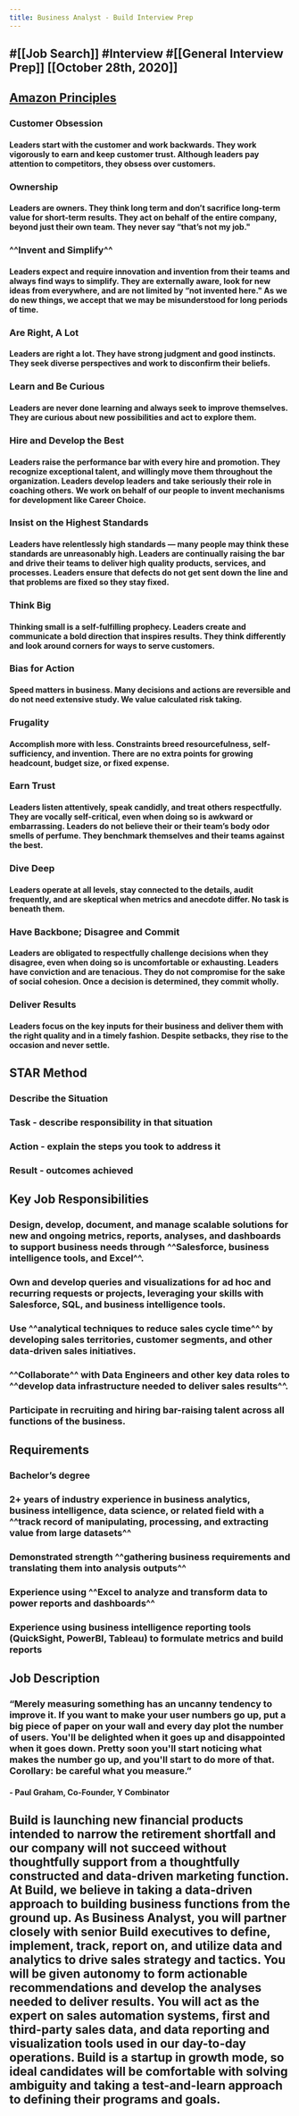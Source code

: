 ```yaml
---
title: Business Analyst - Build Interview Prep
---
```


## #[[Job Search]] #Interview #[[General Interview Prep]] [[October 28th, 2020]]

## [Amazon Principles](https://www.amazon.jobs/en/principles)
### Customer Obsession
#### Leaders start with the customer and work backwards. They work vigorously to earn and keep customer trust. Although leaders pay attention to competitors, they obsess over customers.

### Ownership
#### Leaders are owners. They think long term and don’t sacrifice long-term value for short-term results. They act on behalf of the entire company, beyond just their own team. They never say “that’s not my job."

### ^^Invent and Simplify^^
#### Leaders expect and require innovation and invention from their teams and always find ways to simplify. They are externally aware, look for new ideas from everywhere, and are not limited by “not invented here." As we do new things, we accept that we may be misunderstood for long periods of time.

### Are Right, A Lot
#### Leaders are right a lot. They have strong judgment and good instincts. They seek diverse perspectives and work to disconfirm their beliefs.

### Learn and Be Curious
#### Leaders are never done learning and always seek to improve themselves. They are curious about new possibilities and act to explore them.

### Hire and Develop the Best
#### Leaders raise the performance bar with every hire and promotion. They recognize exceptional talent, and willingly move them throughout the organization. Leaders develop leaders and take seriously their role in coaching others. We work on behalf of our people to invent mechanisms for development like Career Choice.

### Insist on the Highest Standards
#### Leaders have relentlessly high standards — many people may think these standards are unreasonably high. Leaders are continually raising the bar and drive their teams to deliver high quality products, services, and processes. Leaders ensure that defects do not get sent down the line and that problems are fixed so they stay fixed.

### Think Big
#### Thinking small is a self-fulfilling prophecy. Leaders create and communicate a bold direction that inspires results. They think differently and look around corners for ways to serve customers.

### Bias for Action
#### Speed matters in business. Many decisions and actions are reversible and do not need extensive study. We value calculated risk taking.

### Frugality
#### Accomplish more with less. Constraints breed resourcefulness, self-sufficiency, and invention. There are no extra points for growing headcount, budget size, or fixed expense.

### Earn Trust
#### Leaders listen attentively, speak candidly, and treat others respectfully. They are vocally self-critical, even when doing so is awkward or embarrassing. Leaders do not believe their or their team’s body odor smells of perfume. They benchmark themselves and their teams against the best.

### Dive Deep
#### Leaders operate at all levels, stay connected to the details, audit frequently, and are skeptical when metrics and anecdote differ. No task is beneath them.

### Have Backbone; Disagree and Commit
#### Leaders are obligated to respectfully challenge decisions when they disagree, even when doing so is uncomfortable or exhausting. Leaders have conviction and are tenacious. They do not compromise for the sake of social cohesion. Once a decision is determined, they commit wholly.

### Deliver Results
#### Leaders focus on the key inputs for their business and deliver them with the right quality and in a timely fashion. Despite setbacks, they rise to the occasion and never settle.

## STAR Method
### Describe the Situation

### Task - describe responsibility in that situation

### Action - explain the steps you took to address it

### Result - outcomes achieved

## Key Job Responsibilities
### Design, develop, document, and manage scalable solutions for new and ongoing metrics, reports, analyses, and dashboards to support business needs through ^^Salesforce, business intelligence tools, and Excel^^.

### Own and develop queries and visualizations for ad hoc and recurring requests or projects, leveraging your skills with Salesforce, SQL, and business intelligence tools.

### Use ^^analytical techniques to reduce sales cycle time^^ by developing sales territories, customer segments, and other data-driven sales initiatives.

### ^^Collaborate^^ with Data Engineers and other key data roles to ^^develop data infrastructure needed to deliver sales results^^.

### Participate in recruiting and hiring bar-raising talent across all functions of the business.

## Requirements
### Bachelor’s degree

### 2+ years of industry experience in business analytics, business intelligence, data science, or related field with a ^^track record of manipulating, processing, and extracting value from large datasets^^

### Demonstrated strength ^^gathering business requirements and translating them into analysis outputs^^

### Experience using ^^Excel to analyze and transform data to power reports and dashboards^^

### Experience using business intelligence reporting tools (QuickSight, PowerBI, Tableau) to formulate metrics and build reports

## Job Description
### ____“Merely measuring something has an uncanny tendency to improve it. If you want to make your user numbers go up, put a big piece of paper on your wall and every day plot the number of users. You'll be delighted when it goes up and disappointed when it goes down. Pretty soon you'll start noticing what makes the number go up, and you'll start to do more of that. Corollary: be careful what you measure.”____
#### - Paul Graham, Co-Founder, Y Combinator

## Build is launching new financial products intended to narrow the retirement shortfall and our company will not succeed without thoughtfully support from a thoughtfully constructed and data-driven marketing function. At Build, we believe in taking a data-driven approach to building business functions from the ground up. As Business Analyst, you will partner closely with senior Build executives to define, implement, track, report on, and utilize data and analytics to drive sales strategy and tactics. You will be given autonomy to form actionable recommendations and develop the analyses needed to deliver results. You will act as the expert on sales automation systems, first and third-party sales data, and data reporting and visualization tools used in our day-to-day operations. Build is a startup in growth mode, so ideal candidates will be comfortable with solving ambiguity and taking a test-and-learn approach to defining their programs and goals.
